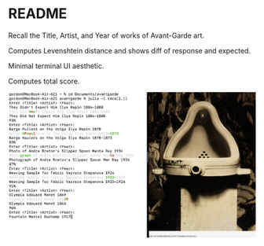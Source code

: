 # README

Recall the Title, Artist, and Year of works of Avant-Garde art. 

Computes Levenshtein distance and shows diff of response and expected.

Minimal terminal UI aesthetic.

Computes total score.

![demo](./demo.png)